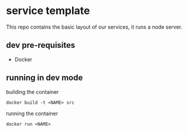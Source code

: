 # service template 

This repo contains the basic layout of our services, it runs a node server.

## dev pre-requisites
- Docker

## running in dev mode
building the container
```
docker build -t <NAME> src 
```

running the container
```
docker run <NAME>

```


